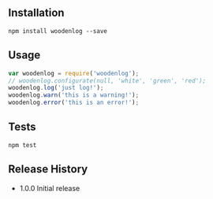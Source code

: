 ## Installation
```shell
npm install woodenlog --save
```
## Usage
```js
var woodenlog = require('woodenlog');
// woodenlog.configurate(null, 'white', 'green', 'red');
woodenlog.log('just log!');
woodenlog.warn('this is a warning!');
woodenlog.error('this is an error!');
```
## Tests
```shell
npm test
```
## Release History
* 1.0.0 Initial release